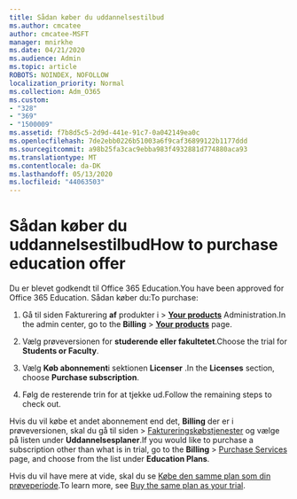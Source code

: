 ```yaml
---
title: Sådan køber du uddannelsestilbud
ms.author: cmcatee
author: cmcatee-MSFT
manager: mnirkhe
ms.date: 04/21/2020
ms.audience: Admin
ms.topic: article
ROBOTS: NOINDEX, NOFOLLOW
localization_priority: Normal
ms.collection: Adm_O365
ms.custom:
- "328"
- "369"
- "1500009"
ms.assetid: f7b8d5c5-2d9d-441e-91c7-0a042149ea0c
ms.openlocfilehash: 7de2ebb0226b51003a6f9caf36899122b1177ddd
ms.sourcegitcommit: a98b25fa3cac9ebba983f4932881d774880aca93
ms.translationtype: MT
ms.contentlocale: da-DK
ms.lasthandoff: 05/13/2020
ms.locfileid: "44063503"
---
```

# <a name="how-to-purchase-education-offer"></a><span data-ttu-id="a2a82-102">Sådan køber du uddannelsestilbud</span><span class="sxs-lookup"><span data-stu-id="a2a82-102">How to purchase education offer</span></span>

<span data-ttu-id="a2a82-103">Du er blevet godkendt til Office 365 Education.</span><span class="sxs-lookup"><span data-stu-id="a2a82-103">You have been approved for Office 365 Education.</span></span> <span data-ttu-id="a2a82-104">Sådan køber du:</span><span class="sxs-lookup"><span data-stu-id="a2a82-104">To purchase:</span></span>
  
1. <span data-ttu-id="a2a82-105">Gå til siden Fakturering **af** produkter i \> **[Your products](https://go.microsoft.com/fwlink/p/?linkid=842054)** Administration.</span><span class="sxs-lookup"><span data-stu-id="a2a82-105">In the admin center, go to the **Billing** \> **[Your products](https://go.microsoft.com/fwlink/p/?linkid=842054)** page.</span></span>

2. <span data-ttu-id="a2a82-106">Vælg prøveversionen for **studerende eller fakultetet**.</span><span class="sxs-lookup"><span data-stu-id="a2a82-106">Choose the trial for **Students or Faculty**.</span></span>

3. <span data-ttu-id="a2a82-107">Vælg **Køb abonnement**i sektionen **Licenser** .</span><span class="sxs-lookup"><span data-stu-id="a2a82-107">In the **Licenses** section, choose **Purchase subscription**.</span></span>

4. <span data-ttu-id="a2a82-108">Følg de resterende trin for at tjekke ud.</span><span class="sxs-lookup"><span data-stu-id="a2a82-108">Follow the remaining steps to check out.</span></span>

<span data-ttu-id="a2a82-109">Hvis du vil købe et andet abonnement end det, **Billing** der er i prøveversionen, skal du gå til siden \> [Faktureringskøbstjenester](https://go.microsoft.com/fwlink/p/?linkid=868433) og vælge på listen under **Uddannelsesplaner**.</span><span class="sxs-lookup"><span data-stu-id="a2a82-109">If you would like to purchase a subscription other than what is in trial, go to the **Billing** \> [Purchase Services](https://go.microsoft.com/fwlink/p/?linkid=868433) page, and choose from the list under **Education Plans**.</span></span>

<span data-ttu-id="a2a82-110">Hvis du vil have mere at vide, skal du se [Købe den samme plan som din prøveperiode](https://docs.microsoft.com//office365/admin/subscriptions-and-billing/buy-a-subscription-from-your-free-trial#buy-the-same-plan-as-your-trial).</span><span class="sxs-lookup"><span data-stu-id="a2a82-110">To learn more, see [Buy the same plan as your trial](https://docs.microsoft.com//office365/admin/subscriptions-and-billing/buy-a-subscription-from-your-free-trial#buy-the-same-plan-as-your-trial).</span></span>